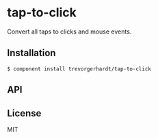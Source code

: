 
# tap-to-click

  Convert all taps to clicks and mouse events.

## Installation

    $ component install trevorgerhardt/tap-to-click

## API

   

## License

  MIT

